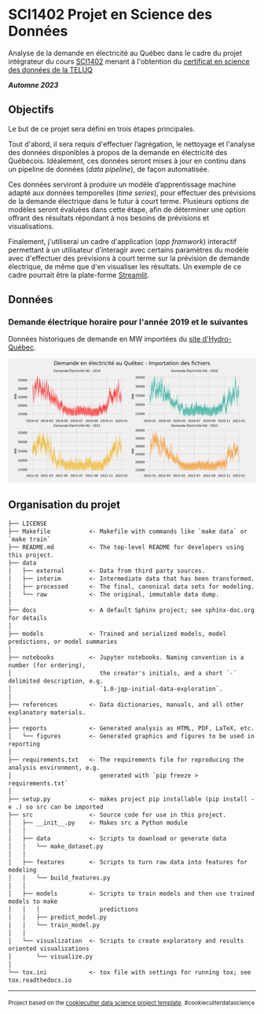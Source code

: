 # SCI1402 Projet en Science des Données

Analyse de la demande en électricité au Québec dans le cadre du projet intégrateur du cours [SCI1402](https://www.teluq.ca/site/etudes/offre/cours/TELUQ/SCI%201402/) menant à l'obtention du [certificat en science des données de la TELUQ](https://www.teluq.ca/site/etudes/offre/prog/certificat-en-science-des-donnees/)

_**Automne 2023**_

## Objectifs

Le but de ce projet sera défini en trois étapes principales.

Tout d'abord, il sera requis d'effectuer l’agrégation, le nettoyage et l'analyse des données disponibles à propos de la demande en électricité des Québécois. Idéalement, ces données seront mises à jour en continu dans un pipeline de données (_data pipeline_), de façon automatisée.

Ces données serviront à produire un modèle d’apprentissage machine adapté aux données temporelles (_time series_), pour effectuer des prévisions de la demande électrique dans le futur à court terme. Plusieurs options de modèles seront évaluées dans cette étape, afin de déterminer une option offrant des résultats répondant à nos besoins de prévisions et visualisations.

Finalement, j'utiliserai un cadre d'application (_app framwork_) interactif permettant à un utilisateur d’interagir avec certains paramètres du modèle avec d'effectuer des prévisions à court terme sur la prévision de demande électrique, de même que d'en visualiser les résultats. Un exemple de ce cadre pourrait être la plate-forme [Streamlit](https://streamlit.io/).

## Données

### Demande électrique horaire pour l'année 2019 et le suivantes

Données historiques de demande en MW importées du [site d'Hydro-Québec](https://www.hydroquebec.com/documents-donnees/donnees-ouvertes/historique-demande-electricite-quebec/).

![Demande électrique pour les années importées](/reports/figures/historique_demande_HQ.png)

## Organisation du projet

    ├── LICENSE
    ├── Makefile           <- Makefile with commands like `make data` or `make train`
    ├── README.md          <- The top-level README for developers using this project.
    ├── data
    │   ├── external       <- Data from third party sources.
    │   ├── interim        <- Intermediate data that has been transformed.
    │   ├── processed      <- The final, canonical data sets for modeling.
    │   └── raw            <- The original, immutable data dump.
    │
    ├── docs               <- A default Sphinx project; see sphinx-doc.org for details
    │
    ├── models             <- Trained and serialized models, model predictions, or model summaries
    │
    ├── notebooks          <- Jupyter notebooks. Naming convention is a number (for ordering),
    │                         the creator's initials, and a short `-` delimited description, e.g.
    │                         `1.0-jqp-initial-data-exploration`.
    │
    ├── references         <- Data dictionaries, manuals, and all other explanatory materials.
    │
    ├── reports            <- Generated analysis as HTML, PDF, LaTeX, etc.
    │   └── figures        <- Generated graphics and figures to be used in reporting
    │
    ├── requirements.txt   <- The requirements file for reproducing the analysis environment, e.g.
    │                         generated with `pip freeze > requirements.txt`
    │
    ├── setup.py           <- makes project pip installable (pip install -e .) so src can be imported
    ├── src                <- Source code for use in this project.
    │   ├── __init__.py    <- Makes src a Python module
    │   │
    │   ├── data           <- Scripts to download or generate data
    │   │   └── make_dataset.py
    │   │
    │   ├── features       <- Scripts to turn raw data into features for modeling
    │   │   └── build_features.py
    │   │
    │   ├── models         <- Scripts to train models and then use trained models to make
    │   │   │                 predictions
    │   │   ├── predict_model.py
    │   │   └── train_model.py
    │   │
    │   └── visualization  <- Scripts to create exploratory and results oriented visualizations
    │       └── visualize.py
    │
    └── tox.ini            <- tox file with settings for running tox; see tox.readthedocs.io

---

<p><small>Project based on the <a target="_blank" href="https://drivendata.github.io/cookiecutter-data-science/">cookiecutter data science project template</a>. #cookiecutterdatascience</small></p>
